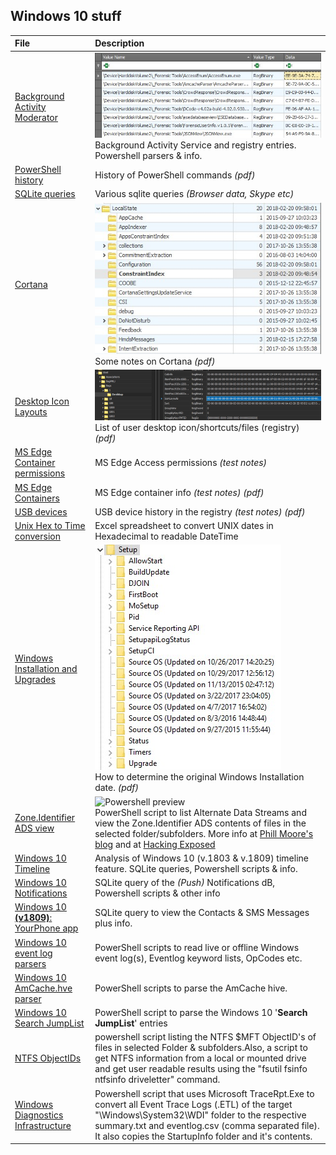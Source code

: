 <!-- saved from url=(0044) https://kacos2000.github.io/Win10/ --> 
## Windows 10 stuff ##

| **File**                      |**Description**
| :---                        |     :---    
|[Background Activity Moderator](https://github.com/kacos2000/Win10-Research/blob/master/Bam/readme.md) |![Bam preview](bam.jpg) <br>Background Activity Service and registry entries. Powershell parsers & info.
|[PowerShell history](ConsoleHost_history.pdf) |History of PowerShell commands *(pdf)*
|[SQLite queries](https://github.com/kacos2000/queries/blob/master/README.md) |Various sqlite queries *(Browser data, Skype etc)*
|[Cortana](Cortana.pdf) |![Cortana preview](cortana.jpg) <br>Some notes on Cortana *(pdf)*
|[Desktop Icon Layouts](Desktop_IconLayouts.pdf) |![Desktop preview](desktop.jpg) <br>List of user desktop icon/shortcuts/files (registry) *(pdf)*
|[MS Edge Container permissions](Edge_AccessEnum_AC.xlsx) |MS Edge Access permissions *(test notes)*
|[MS Edge Containers]('MS%20Edge%20AC.pdf') |MS Edge container info *(test notes)* *(pdf)*
|[USB devices](USB_device.pdf) |USB device history in the registry *(test notes)* *(pdf)*
|[Unix Hex to Time conversion](Unix_Hex-Time_Calc.xlsx) |Excel spreadsheet to convert UNIX dates in Hexadecimal to readable DateTime
|[Windows Installation and Upgrades](Windows%20install%20date%20-%20registry.pdf) |![Upgrades preview](upgrades.jpg)<br>How to determine the original Windows Installation date. *(pdf)*
|[Zone.Identifier ADS view](https://github.com/kacos2000/Win10-Research/blob/master/ads_streams/readme.md) |![Powershell preview](https://raw.githubusercontent.com/kacos2000/Win10-Research/master/ads_streams/s_results.JPG) <br>PowerShell script to list Alternate Data Streams and view the Zone.Identifier ADS contents of files in the selected folder/subfolders.  More info at [Phill Moore's blog](https://thinkdfir.com/2018/06/17/zone-identifier-kmditemwherefroms/) and at [Hacking Exposed](http://www.hecfblog.com/2018/06/daily-blog-402-solution-saturday-62318.html)
|[Windows 10 Timeline](https://kacos2000.github.io/WindowsTimeline/) |Analysis of Windows 10 (v.1803 & v.1809) timeline feature. SQLite queries, Powershell scripts & info.
|[Windows 10 Notifications](https://github.com/kacos2000/Win10-Research/blob/master/Notifications/readme.md)| SQLite query of the *(Push)* Notifications dB, Powershell scripts & other info 
|[Windows 10 **(v1809)**: YourPhone app](https://github.com/kacos2000/Win10/blob/master/YourPhone/readme.md)| SQLite query to view the Contacts & SMS Messages plus info.
|[Windows 10 event log parsers](https://github.com/kacos2000/Win10-Research/blob/master/EventLogs/readme.md)| PowerShell scripts to read  live or offline Windows event log(s), Eventlog keyword lists, OpCodes etc.
|[Windows 10 AmCache.hve parser](https://github.com/kacos2000/Win10-Research/blob/master/AmCache/readme.md)| PowerShell scripts to parse the AmCache hive.
|[Windows 10 Search JumpList](https://github.com/kacos2000/Win10-Research/blob/master/JumpList/readme.md)| PowerShell script to parse the Windows 10 '**Search JumpList**' entries
|[NTFS ObjectIDs](https://github.com/kacos2000/Win10/blob/master/ObjectID/readme.md)| powershell script listing the NTFS $MFT ObjectID's of files in selected Folder & subfolders.Also, a script to get NTFS information from a local or mounted drive and get user readable results using the "fsutil fsinfo ntfsinfo driveletter" command.
|[Windows Diagnostics Infrastructure](https://github.com/kacos2000/Win10/blob/master/WDI/Readme.md)| Powershell script that uses Microsoft TraceRpt.Exe to convert all Event Trace Logs (.ETL) of the target "\Windows\System32\WDI" folder to the respective summary.txt and eventlog.csv (comma separated file). It also copies the StartupInfo folder and it's contents. 
